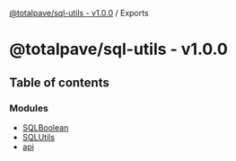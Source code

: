 [@totalpave/sql-utils - v1.0.0](README.md) / Exports

# @totalpave/sql-utils - v1.0.0

## Table of contents

### Modules

- [SQLBoolean](modules/SQLBoolean.md)
- [SQLUtils](modules/SQLUtils.md)
- [api](modules/api.md)
